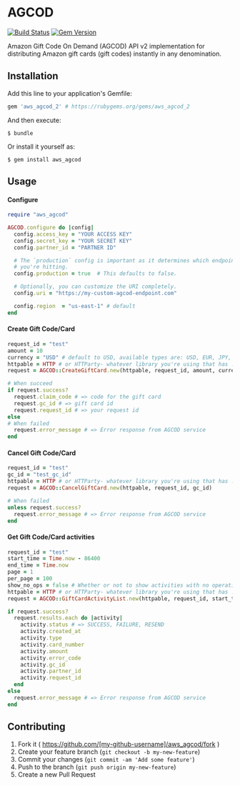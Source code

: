 # AGCOD

[![Build Status](https://travis-ci.org/compwron/aws_agcod.svg?branch=master)](https://travis-ci.org/compwron/aws_agcod)
[![Gem Version](https://badge.fury.io/rb/aws_agcod_2.svg)](http://badge.fury.io/rb/aws_agcod_2)

Amazon Gift Code On Demand (AGCOD) API v2 implementation for distributing Amazon gift cards (gift codes) instantly in any denomination.

## Installation

Add this line to your application's Gemfile:

```ruby
gem 'aws_agcod_2' # https://rubygems.org/gems/aws_agcod_2
```

And then execute:

    $ bundle

Or install it yourself as:

    $ gem install aws_agcod

## Usage

#### Configure

```ruby
require "aws_agcod"

AGCOD.configure do |config|
  config.access_key = "YOUR ACCESS KEY"
  config.secret_key = "YOUR SECRET KEY"
  config.partner_id = "PARTNER ID"

  # The `production` config is important as it determines which endpoint
  # you're hitting.
  config.production = true  # This defaults to false.

  # Optionally, you can customize the URI completely.
  config.uri = "https://my-custom-agcod-endpoint.com"

  config.region  = "us-east-1" # default
end
```

#### Create Gift Code/Card

```ruby
request_id = "test"
amount = 10
currency = "USD" # default to USD, available types are: USD, EUR, JPY, CNY, CAD
httpable = HTTP # or HTTParty- whatever library you're using that has .post
request = AGCOD::CreateGiftCard.new(httpable, request_id, amount, currency)

# When succeed
if request.success?
  request.claim_code # => code for the gift card
  request.gc_id # => gift card id
  request.request_id # => your request id
else
# When failed
  request.error_message # => Error response from AGCOD service
end
```

#### Cancel Gift Code/Card

```ruby
request_id = "test"
gc_id = "test_gc_id"
httpable = HTTP # or HTTParty- whatever library you're using that has .post
request = AGCOD::CancelGiftCard.new(httpable, request_id, gc_id)

# When failed
unless request.success?
  request.error_message # => Error response from AGCOD service
end
```

#### Get Gift Code/Card activities

```ruby
request_id = "test"
start_time = Time.now - 86400
end_time = Time.now
page = 1
per_page = 100
show_no_ops = false # Whether or not to show activities with no operation
httpable = HTTP # or HTTParty- whatever library you're using that has .post
request = AGCOD::GiftCardActivityList.new(httpable, request_id, start_time, end_time, page, per_page, show_no_ops)

if request.success?
  request.results.each do |activity|
    activity.status # => SUCCESS, FAILURE, RESEND
    activity.created_at
    activity.type
    activity.card_number
    activity.amount
    activity.error_code
    activity.gc_id
    activity.partner_id
    activity.request_id
  end
else
  request.error_message # => Error response from AGCOD service
end
```
## Contributing

1. Fork it ( https://github.com/[my-github-username]/aws_agcod/fork )
2. Create your feature branch (`git checkout -b my-new-feature`)
3. Commit your changes (`git commit -am 'Add some feature'`)
4. Push to the branch (`git push origin my-new-feature`)
5. Create a new Pull Request
